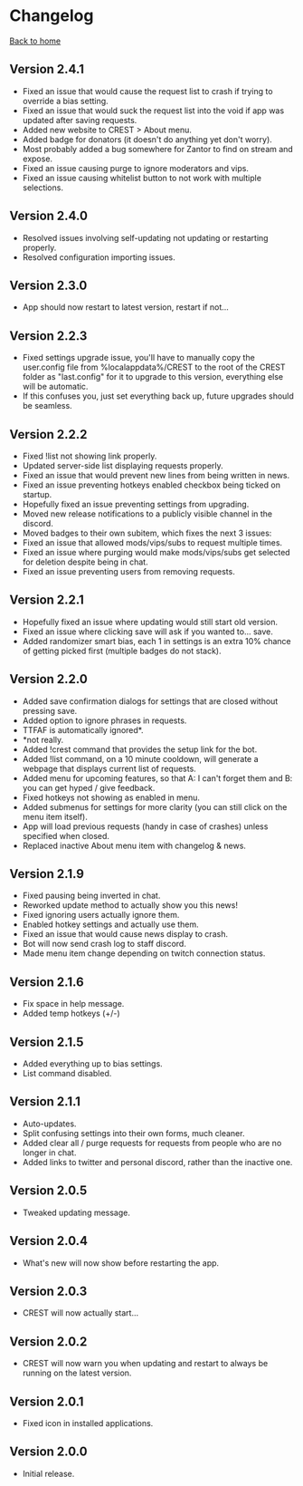 # Changelog

[Back to home](../index.md)

## Version 2.4.1

- Fixed an issue that would cause the request list to crash if trying to override a bias setting.
- Fixed an issue that would suck the request list into the void if app was updated after saving requests.
- Added new website to CREST > About menu.
- Added badge for donators (it doesn't do anything yet don't worry).
- Most probably added a bug somewhere for Zantor to find on stream and expose.
- Fixed an issue causing purge to ignore moderators and vips.
- Fixed an issue causing whitelist button to not work with multiple selections.

## Version 2.4.0

- Resolved issues involving self-updating not updating or restarting properly.
- Resolved configuration importing issues.

## Version 2.3.0

- App should now restart to latest version, restart if not...

## Version 2.2.3

- Fixed settings upgrade issue, you'll have to manually copy the user.config file from %localappdata%/CREST to the root of the CREST folder as "last.config" for it to upgrade to this version, everything else will be automatic.
- If this confuses you, just set everything back up, future upgrades should be seamless.

## Version 2.2.2

- Fixed !list not showing link properly.
- Updated server-side list displaying requests properly.
- Fixed an issue that would prevent new lines from being written in news.
- Fixed an issue preventing hotkeys enabled checkbox being ticked on startup.
- Hopefully fixed an issue preventing settings from upgrading.
- Moved new release notifications to a publicly visible channel in the discord.
- Moved badges to their own subitem, which fixes the next 3 issues:
- Fixed an issue that allowed mods/vips/subs to request multiple times.
- Fixed an issue where purging would make mods/vips/subs get selected for deletion despite being in chat.
- Fixed an issue preventing users from removing requests.

## Version 2.2.1

- Hopefully fixed an issue where updating would still start old version.
- Fixed an issue where clicking save will ask if you wanted to... save.
- Added randomizer smart bias, each 1 in settings is an extra 10% chance of getting picked first (multiple badges do not stack).

## Version 2.2.0

- Added save confirmation dialogs for settings that are closed without pressing save.
- Added option to ignore phrases in requests.
- TTFAF is automatically ignored*.
- *not really.
- Added !crest command that provides the setup link for the bot.
- Added !list command, on a 10 minute cooldown, will generate a webpage that displays current list of requests.
- Added menu for upcoming features, so that A: I can't forget them and B: you can get hyped / give feedback.
- Fixed hotkeys not showing as enabled in menu.
- Added submenus for settings for more clarity (you can still click on the menu item itself).
- App will load previous requests (handy in case of crashes) unless specified when closed.
- Replaced inactive About menu item with changelog & news.

## Version 2.1.9

- Fixed pausing being inverted in chat.
- Reworked update method to actually show you this news!
- Fixed ignoring users actually ignore them.
- Enabled hotkey settings and actually use them.
- Fixed an issue that would cause news display to crash.
- Bot will now send crash log to staff discord.
- Made menu item change depending on twitch connection status.

## Version 2.1.6

- Fix space in help message.
- Added temp hotkeys (+/-)

## Version 2.1.5

- Added everything up to bias settings.
- List command disabled.

## Version 2.1.1

- Auto-updates.
- Split confusing settings into their own forms, much cleaner.
- Added clear all / purge requests for requests from people who are no longer in chat.
- Added links to twitter and personal discord, rather than the inactive one.

## Version 2.0.5

- Tweaked updating message.

## Version 2.0.4

- What's new will now show before restarting the app.

## Version 2.0.3

- CREST will now actually start...

## Version 2.0.2

- CREST will now warn you when updating and restart to always be running on the latest version.

## Version 2.0.1

- Fixed icon in installed applications.

## Version 2.0.0

- Initial release.
